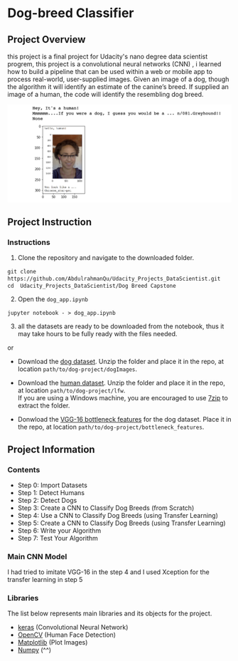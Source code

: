 [//]: # (Image Reference)

[image1]: ./images/output1.png "Sample Output"

# Dog-breed Classifier

## Project Overview

this project is a final project for Udacity's nano degree data scientist progrem, this project is a convolutional neural networks (CNN) , i learned how to build a pipeline that can be used within a web or mobile app to process real-world, user-supplied images. Given an image of a dog, though the algorithm it will identify an estimate of the canine’s breed. If supplied an image of a human, the code will identify the resembling dog breed.

![Sample Output][image1]

## Project Instruction

### Instructions

1. Clone the repository and navigate to the downloaded folder.
```    
git clone https://github.com/AbdulrahmanQu/Udacity_Projects_DataScientist.git
cd  Udacity_Projects_DataScientist/Dog Breed Capstone
```
2. Open the `dog_app.ipynb`
```
jupyter notebook - > dog_app.ipynb

```
3. all the datasets are ready to be downloaded from the notebook, thus it may take hours to be fully ready with the files needed.

or

- Download the [dog dataset](https://s3-us-west-1.amazonaws.com/udacity-aind/dog-project/dogImages.zip).  Unzip the folder and place it in the repo, at location `path/to/dog-project/dogImages`. 

- Download the [human dataset](https://s3-us-west-1.amazonaws.com/udacity-aind/dog-project/lfw.zip).  Unzip the folder and place it in the repo, at location `path/to/dog-project/lfw`.  
If you are using a Windows machine, you are encouraged to use [7zip](http://www.7-zip.org/) to extract the folder. 

- Donwload the [VGG-16 bottleneck features](https://s3-us-west-1.amazonaws.com/udacity-aind/dog-project/DogVGG16Data.npz) for the dog dataset.  Place it in the repo, at location `path/to/dog-project/bottleneck_features`.


## Project Information

### Contents


- Step 0: Import Datasets
- Step 1: Detect Humans
- Step 2: Detect Dogs
- Step 3: Create a CNN to Classify Dog Breeds (from Scratch)
- Step 4: Use a CNN to Classify Dog Breeds (using Transfer Learning)
- Step 5: Create a CNN to Classify Dog Breeds (using Transfer Learning)
- Step 6: Write your Algorithm
- Step 7: Test Your Algorithm

### Main CNN Model
I had tried to imitate VGG-16 in the step 4 and I used Xception for the transfer learning in step 5

### Libraries

The list below represents main libraries and its objects for the project.
- [keras](https://keras.io/) (Convolutional Neural Network)
- [OpenCV](https://opencv.org/) (Human Face Detection)
- [Matplotlib](https://matplotlib.org/) (Plot Images)
- [Numpy](http://www.numpy.org/) (^^)
